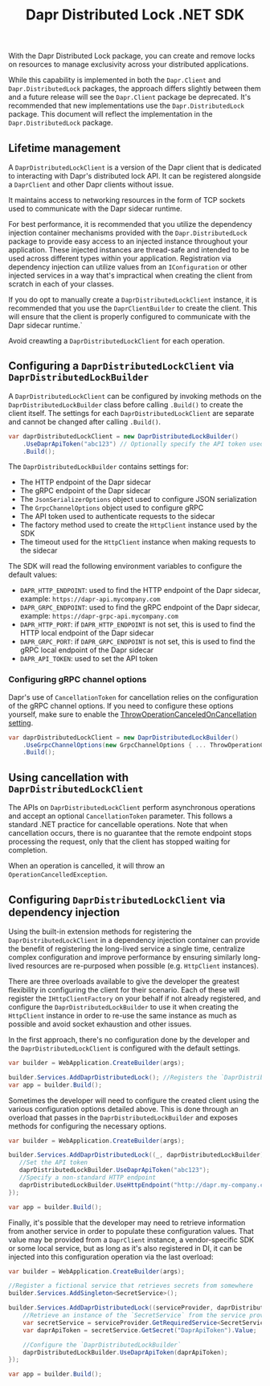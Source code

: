 ﻿---
type: docs
title: "Dapr Distributed Lock .NET SDK"
linkTitle: "Distributed Lock"
weight: 61000
description: Get up and running with the Dapr Distributed .NET SDK
---

With the Dapr Distributed Lock package, you can create and remove locks on resources to manage exclusivity across
your distributed applications.

While this capability is implemented in both the `Dapr.Client` and `Dapr.DistributedLock` packages, the approach differs
slightly between them and a future release will see the `Dapr.Client` package be deprecated. It's recommended that new
implementations use the `Dapr.DistributedLock` package. This document will reflect the implementation in the 
`Dapr.DistributedLock` package.

## Lifetime management
A `DaprDistributedLockClient` is a version of the Dapr client that is dedicated to interacting with Dapr's distributed
lock API. It can be registered alongside a `DaprClient` and other Dapr clients without issue.

It maintains access to networking resources in the form of TCP sockets used to communicate with the Dapr sidecar runtime.

For best performance, it is recommended that you utilize the dependency injection container mechanisms provided with the 
`Dapr.DistributedLock` package to provide easy access to an injected instance throughout your application. These injected
instances are thread-safe and intended to be used across different types within your application. Registration via
dependency injection can utilize values from an `IConfiguration` or other injected services in a way that's impractical
when creating the client from scratch in each of your classes.

If you do opt to manually create a `DaprDistributedLockClient` instance, it is recommended that you use the `DaprClientBuilder`
to create the client. This will ensure that the client is properly configured to communicate with the Dapr sidecar runtime.`

Avoid creawting a `DaprDistributedLockClient` for each operation.

## Configuring a `DaprDistributedLockClient` via `DaprDistributedLockBuilder`

A `DaprDistributedLockClient` can be configured by invoking methods on the `DaprDistributedLockBuilder` class before calling
`.Build()` to create the client itself. The settings for each `DaprDistributedLockClient` are separate and cannot be changed
after calling `.Build()`.

```csharp
var daprDistributedLockClient = new DaprDistributedLockBuilder()
    .UseDaprApiToken("abc123") // Optionally specify the API token used to authenticate to other Dapr sidecars
    .Build();
```

The `DaprDistributedLockBuilder` contains settings for:

- The HTTP endpoint of the Dapr sidecar
- The gRPC endpoint of the Dapr sidecar
- The `JsonSerializerOptions` object used to configure JSON serialization
- The `GrpcChannelOptions` object used to configure gRPC
- The API token used to authenticate requests to the sidecar
- The factory method used to create the `HttpClient` instance used by the SDK
- The timeout used for the `HttpClient` instance when making requests to the sidecar

The SDK will read the following environment variables to configure the default values:

- `DAPR_HTTP_ENDPOINT`: used to find the HTTP endpoint of the Dapr sidecar, example: `https://dapr-api.mycompany.com`
- `DAPR_GRPC_ENDPOINT`: used to find the gRPC endpoint of the Dapr sidecar, example: `https://dapr-grpc-api.mycompany.com`
- `DAPR_HTTP_PORT`: if `DAPR_HTTP_ENDPOINT` is not set, this is used to find the HTTP local endpoint of the Dapr sidecar
- `DAPR_GRPC_PORT`: if `DAPR_GRPC_ENDPOINT` is not set, this is used to find the gRPC local endpoint of the Dapr sidecar
- `DAPR_API_TOKEN`: used to set the API token

### Configuring gRPC channel options

Dapr's use of `CancellationToken` for cancellation relies on the configuration of the gRPC channel options. If you need
to configure these options yourself, make sure to enable the [ThrowOperationCanceledOnCancellation setting](https://grpc.github.io/grpc/csharp-dotnet/api/Grpc.Net.Client.GrpcChannelOptions.html#Grpc_Net_Client_GrpcChannelOptions_ThrowOperationCanceledOnCancellation).

```cs
var daprDistributedLockClient = new DaprDistributedLockBuilder()
    .UseGrpcChannelOptions(new GrpcChannelOptions { ... ThrowOperationCanceledOnCancellation = true })
    .Build();
```

## Using cancellation with `DaprDistributedLockClient`

The APIs on `DaprDistributedLockClient` perform asynchronous operations and accept an optional `CancellationToken` parameter. This
follows a standard .NET practice for cancellable operations. Note that when cancellation occurs, there is no guarantee that
the remote endpoint stops processing the request, only that the client has stopped waiting for completion.

When an operation is cancelled, it will throw an `OperationCancelledException`.

## Configuring `DaprDistributedLockClient` via dependency injection

Using the built-in extension methods for registering the `DaprDistributedLockClient` in a dependency injection container can
provide the benefit of registering the long-lived service a single time, centralize complex configuration and improve
performance by ensuring similarly long-lived resources are re-purposed when possible (e.g. `HttpClient` instances).

There are three overloads available to give the developer the greatest flexibility in configuring the client for their
scenario. Each of these will register the `IHttpClientFactory` on your behalf if not already registered, and configure
the `DaprDistributedLockBuilder` to use it when creating the `HttpClient` instance in order to re-use the same instance as
much as possible and avoid socket exhaustion and other issues.

In the first approach, there's no configuration done by the developer and the `DaprDistributedLockClient` is configured with the
default settings.

```cs
var builder = WebApplication.CreateBuilder(args);

builder.Services.AddDaprDistributedLock(); //Registers the `DaprDistributedLockClient` to be injected as needed
var app = builder.Build();
```

Sometimes the developer will need to configure the created client using the various configuration options detailed
above. This is done through an overload that passes in the `DaprDistributedLockBuilder` and exposes methods for configuring
the necessary options.

```cs
var builder = WebApplication.CreateBuilder(args);

builder.Services.AddDaprDistributedLock((_, daprDistributedLockBuilder) => {
   //Set the API token
   daprDistributedLockBuilder.UseDaprApiToken("abc123");
   //Specify a non-standard HTTP endpoint
   daprDistributedLockBuilder.UseHttpEndpoint("http://dapr.my-company.com");
});

var app = builder.Build();
```

Finally, it's possible that the developer may need to retrieve information from another service in order to populate
these configuration values. That value may be provided from a `DaprClient` instance, a vendor-specific SDK or some
local service, but as long as it's also registered in DI, it can be injected into this configuration operation via the
last overload:

```cs
var builder = WebApplication.CreateBuilder(args);

//Register a fictional service that retrieves secrets from somewhere
builder.Services.AddSingleton<SecretService>();

builder.Services.AddDaprDistributedLock((serviceProvider, daprDistributedLockBuilder) => {
    //Retrieve an instance of the `SecretService` from the service provider
    var secretService = serviceProvider.GetRequiredService<SecretService>();
    var daprApiToken = secretService.GetSecret("DaprApiToken").Value;

    //Configure the `DaprDistributedLockBuilder`
    daprDistributedLockBuilder.UseDaprApiToken(daprApiToken);
});

var app = builder.Build();
```

